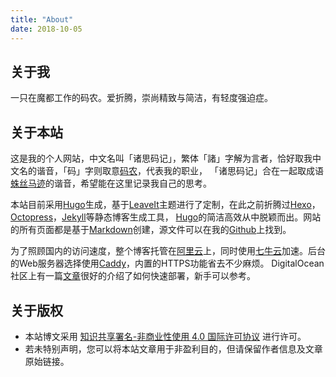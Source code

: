 ```yaml
---
title: "About"
date: 2018-10-05
---
```


## 关于我

一只在魔都工作的码农。爱折腾，崇尚精致与简洁，有轻度强迫症。

## 关于本站

这是我的个人网站，中文名叫「诸思码记」，繁体「諸」字解为言者，恰好取我中文名的谐音，「码」字则取意[码农]，代表我的职业，
「诸思码记」合在一起取成语[蛛丝马迹]的谐音，希望能在这里记录我自己的思考。

本站目前采用[Hugo]生成，基于[LeaveIt]主题进行了定制，在此之前折腾过[Hexo]，[Octopress]，[Jekyll]等静态博客生成工具，
[Hugo]的简洁高效从中脱颖而出。网站的所有页面都是基于[Markdown]创建，源文件可以在我的[Github][Repo]上找到。

为了照顾国内的访问速度，整个博客托管在[阿里云]上，同时使用[七牛云]加速。后台的Web服务器选择使用[Caddy]，内置的HTTPS功能省去不少麻烦。
DigitalOcean社区上有一篇[文章][Caddy-tutorial]很好的介绍了如何快速部署，新手可以参考。

## 关于版权

* 本站博文采用 [知识共享署名-非商业性使用 4.0 国际许可协议][License] 进行许可。
* 若未特别声明，您可以将本站文章用于非盈利目的，但请保留作者信息及文章原始链接。

[Caddy]: https://caddyserver.com
[Caddy-tutorial]: https://www.digitalocean.com/community/tutorials/how-to-host-a-website-with-caddy-on-ubuntu-16-04
[Go]: https://golang.org
[Hexo]: https://hexo.io
[Hugo]: https://gohugo.io
[Jekyll]: https://jekyllrb.com
[LeaveIt]: https://github.com/liuzc/LeaveIt
[License]: https://creativecommons.org/licenses/by-nc/4.0
[Markdown]: https://en.wikipedia.org/wiki/Markdown
[Octopress]: http://octopress.org
[Repo]: https://github.com/chenyanzhe/chenyanzhe.com
[阿里云]: https://www.aliyun.com
[码农]: https://baike.baidu.com/item/%E7%A0%81%E5%86%9C/10262742
[七牛云]: https://qiniu.com
[蛛丝马迹]: https://baike.baidu.com/item/%E8%9B%9B%E4%B8%9D%E9%A9%AC%E8%BF%B9/70714
